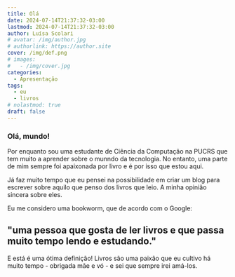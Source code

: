 ```yaml
---
title: Olá
date: 2024-07-14T21:37:32-03:00
lastmod: 2024-07-14T21:37:32-03:00
author: Luísa Scolari
# avatar: /img/author.jpg
# authorlink: https://author.site
cover: /img/def.png
# images:
#   - /img/cover.jpg
categories:
  - Apresentação
tags:
  - eu
  - livros
# nolastmod: true
draft: false
---
```


### Olá, mundo!

 Por enquanto sou uma estudante de Ciência da Computação na PUCRS que tem muito a aprender sobre o munndo da tecnologia. No entanto, uma parte de mim sempre foi apaixonada por livro e é por isso que estou aqui.

 Já faz muito tempo que eu pensei na possibilidade em criar um blog para escrever sobre aquilo que penso dos livros que leio. A minha opinião sincera sobre eles. 

 Eu me considero uma bookworm, que de acordo com o Google:

## "uma pessoa que gosta de ler livros e que passa muito tempo lendo e estudando."

E está é uma ótima definição! Livros são uma paixão que eu cultivo há muito tempo - obrigada mãe e vó - e sei que sempre irei amá-los.
